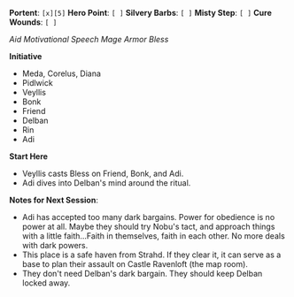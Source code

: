 **Portent**: `[x][5]`
**Hero Point**: `[ ]`
**Silvery Barbs**: `[ ]`
**Misty Step**: `[ ]`
**Cure Wounds**: `[ ]`

*Aid*
*Motivational Speech*
*Mage Armor*
*Bless*

**Initiative**
- Meda, Corelus, Diana
- Pidlwick
- Veyllis
- Bonk
- Friend
- Delban
- Rin
- Adi

**Start Here**
- Veyllis casts Bless on Friend, Bonk, and Adi.
- Adi dives into Delban's mind around the ritual.

**Notes for Next Session**:
- Adi has accepted too many dark bargains. Power for obedience is no power at all. Maybe they should try Nobu's tact, and approach things with a little faith...Faith in themselves, faith in each other. No more deals with dark powers.
- This place is a safe haven from Strahd. If they clear it, it can serve as a base to plan their assault on Castle Ravenloft (the map room).
- They don't need Delban's dark bargain. They should keep Delban locked away.